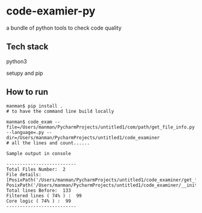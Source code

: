 # code-examier-py 
a bundle of python tools to check code quality

## Tech stack
python3

setupy and pip

## How to run
```
manman$ pip install .
# to have the command line build locally
```
```
manman$ code_exam --file=/Users/manman/PycharmProjects/untitled1/com/path/get_file_info.py --language=.py --dir=/Users/manman/PycharmProjects/untitled1/code_examiner
# all the lines and count......
```

```
Sample output in console

--------------------------
Total Files Number:  2
File details:  [PosixPath('/Users/manman/PycharmProjects/untitled1/code_examiner/get_file_info.py'), PosixPath('/Users/manman/PycharmProjects/untitled1/code_examiner/__init__.py')]
Total lines Before:  133
Filtered lines ( 74% ) :  99
Core logic ( 74% ) :  99
--------------------------
```


